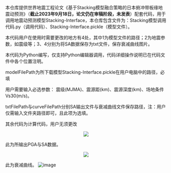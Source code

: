 本仓库提供世界地震工程论文《基于Stacking模型融合策略的日本俯冲带板缘地震动预测》（__截止2023年9月18日，论文仍在审稿阶段，未发表__）配套代码，用于调用地震动预测模型Stacking-Interface，本仓库包含文件为：Stacking模型调用代码.py（调用代码）、Stacking-Interface.pickle（模型文件）。

本代码用户在使用时需要更改的地方有4处，其中1为模型文件的路径；2为地震参数，如震级等；3、4分别为将SA数据保存为txt文件，保存衰减曲线图片。

本代码为Python编写，仅支持Python编辑器调用，代码详细操作说明已在代码文件中各个位置注明。

modelFilePath为所下载模型Stacking-Interface.pickle在用户电脑中的路径，必填

用户需要输入必选参数：
震级(MJMA)、震源距(km)、震源深度(km)、场地条件Vs30(m/s)。

txtFilePath与curveFilePath分别SA输出文件与衰减曲线文件保存路径，注：用户仅需输入文件夹路径即可，且此项为选填。

其余代码为计算代码，用户无须更改
<div align=center>
<img src="https://github.com/heroic98/Stacking-Interface/assets/57880065/0bb45f15-d683-4352-bda5-8a233bb6f932">
</div>

此为所输出PGA与SA数据。
<div align=center>
<img src="https://github.com/heroic98/Stacking-Interface/assets/57880065/e095141f-0a3c-46b1-8fe6-228156294653">
</div>

此为衰减曲线。
![image](https://github.com/heroic98/Stacking-Interface/assets/57880065/771523f2-a326-473e-915f-569cd178eec4)
